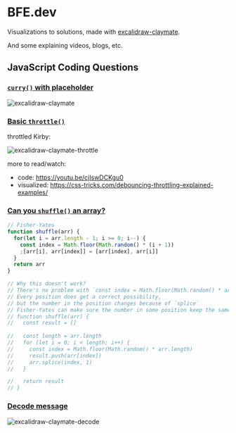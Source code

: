 # BFE.dev

Visualizations to solutions, made with [excalidraw-claymate](https://github.com/dai-shi/excalidraw-claymate).

And some explaining videos, blogs, etc.

## JavaScript Coding Questions

### [`curry()` with placeholder](https://bigfrontend.dev/problem/implement-curry-with-placeholder)

![excalidraw-claymate](https://github.com/yuleicul/bfe.dev/assets/27288153/2e0e14a4-fd79-48da-bea5-0c73a01e9aea)

### [Basic `throttle()`](https://bigfrontend.dev/problem/implement-basic-throttle)

throttled Kirby:
    
![excalidraw-claymate-throttle](https://github.com/yuleicul/bfe.dev/assets/27288153/72bdc0f5-3bf5-49f1-883d-7a79956b5b4e)

more to read/watch:
- code: https://youtu.be/cjIswDCKgu0
- visualized: https://css-tricks.com/debouncing-throttling-explained-examples/

### [Can you `shuffle()` an array?](https://bigfrontend.dev/problem/can-you-shuffle-an-array)

```javascript
// Fisher-Yates
function shuffle(arr) {
  for(let i = arr.length - 1; i >= 0; i--) {
    const index = Math.floor(Math.random() * (i + 1))
    ;[arr[i], arr[index]] = [arr[index], arr[i]]
  }
  return arr
}

// Why this doesn't work?
// There's no problem with `const index = Math.floor(Math.random() * arr.length)`
// Every position does get a correct possibility,
// but the number in the position changes because of `splice`
// Fisher-Yates can make sure the number in some position keep the same
// function shuffle(arr) {
//   const result = []
  
//   const length = arr.length
//   for (let i = 0; i < length; i++) {
//     const index = Math.floor(Math.random() * arr.length)
//     result.push(arr[index])
//     arr.splice(index, 1)
//   }

//   return result
// }
```

### [Decode message](https://bigfrontend.dev/problem/decode-message)

![excalidraw-claymate-decode](https://github.com/yuleicul/bfe.dev/assets/27288153/d1788218-05cc-4869-90bf-96065027b5be)

